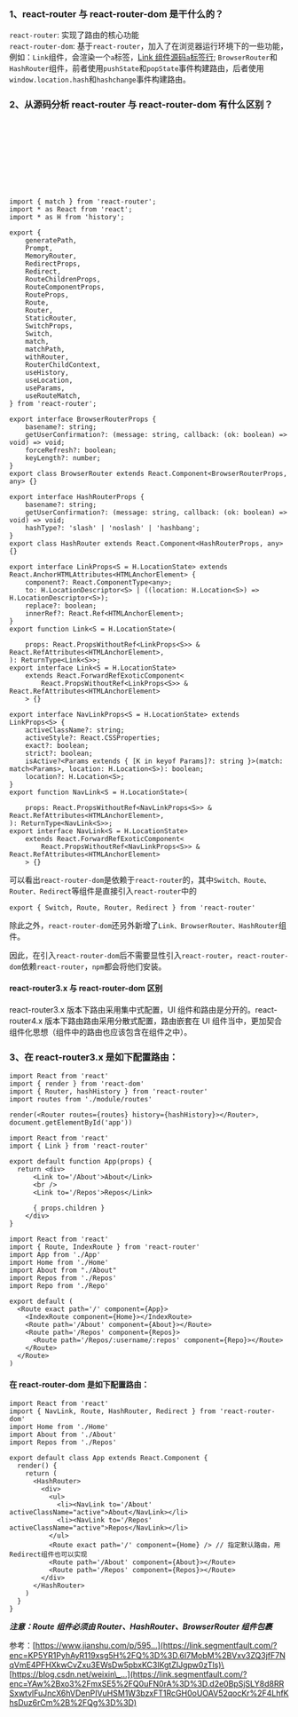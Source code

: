 ### 1、react-router 与 react-router-dom 是干什么的？

`react-router`: 实现了路由的核心功能\
`react-router-dom`: 基于`react-router`，加入了在浏览器运行环境下的一些功能，例如：`Link`组件，会渲染一个`a`标签，[Link 组件源码`a`标签行](https://link.segmentfault.com/?enc=vv059gk1Nl2wpXCAlHmLsQ%3D%3D.PkOd5tdMWFD1MmBnet6b2KDdb7u3u0xj%2FQYxUIk5M%2FnUUECjmLcCylfnDumC3MQP1O03z6WYEmGaP6XJq5V1Tmcag2Hr%2BHIyh4me8YsSLn2zm2%2BUdflnMPn2lnlCpdKfcM4qYHzCqubNMSi5%2BhN3rA%3D%3D); `BrowserRouter`和`HashRouter`组件，前者使用`pushState`和`popState`事件构建路由，后者使用`window.location.hash`和`hashchange`事件构建路由。

### 2、从源码分析 react-router 与 react-router-dom 有什么区别？

```










import { match } from 'react-router';
import * as React from 'react';
import * as H from 'history';

export {
    generatePath,
    Prompt,
    MemoryRouter,
    RedirectProps,
    Redirect,
    RouteChildrenProps,
    RouteComponentProps,
    RouteProps,
    Route,
    Router,
    StaticRouter,
    SwitchProps,
    Switch,
    match,
    matchPath,
    withRouter,
    RouterChildContext,
    useHistory,
    useLocation,
    useParams,
    useRouteMatch,
} from 'react-router';

export interface BrowserRouterProps {
    basename?: string;
    getUserConfirmation?: (message: string, callback: (ok: boolean) => void) => void;
    forceRefresh?: boolean;
    keyLength?: number;
}
export class BrowserRouter extends React.Component<BrowserRouterProps, any> {}

export interface HashRouterProps {
    basename?: string;
    getUserConfirmation?: (message: string, callback: (ok: boolean) => void) => void;
    hashType?: 'slash' | 'noslash' | 'hashbang';
}
export class HashRouter extends React.Component<HashRouterProps, any> {}

export interface LinkProps<S = H.LocationState> extends React.AnchorHTMLAttributes<HTMLAnchorElement> {
    component?: React.ComponentType<any>;
    to: H.LocationDescriptor<S> | ((location: H.Location<S>) => H.LocationDescriptor<S>);
    replace?: boolean;
    innerRef?: React.Ref<HTMLAnchorElement>;
}
export function Link<S = H.LocationState>(
    
    props: React.PropsWithoutRef<LinkProps<S>> & React.RefAttributes<HTMLAnchorElement>,
): ReturnType<Link<S>>;
export interface Link<S = H.LocationState>
    extends React.ForwardRefExoticComponent<
        React.PropsWithoutRef<LinkProps<S>> & React.RefAttributes<HTMLAnchorElement>
    > {}

export interface NavLinkProps<S = H.LocationState> extends LinkProps<S> {
    activeClassName?: string;
    activeStyle?: React.CSSProperties;
    exact?: boolean;
    strict?: boolean;
    isActive?<Params extends { [K in keyof Params]?: string }>(match: match<Params>, location: H.Location<S>): boolean;
    location?: H.Location<S>;
}
export function NavLink<S = H.LocationState>(
    
    props: React.PropsWithoutRef<NavLinkProps<S>> & React.RefAttributes<HTMLAnchorElement>,
): ReturnType<NavLink<S>>;
export interface NavLink<S = H.LocationState>
    extends React.ForwardRefExoticComponent<
        React.PropsWithoutRef<NavLinkProps<S>> & React.RefAttributes<HTMLAnchorElement>
    > {}
```

可以看出`react-router-dom`是依赖于`react-router`的，其中`Switch、Route、Router、Redirect`等组件是直接引入`react-router`中的

```
export { Switch, Route, Router, Redirect } from 'react-router'
```

除此之外，`react-router-dom`还另外新增了`Link、BrowserRouter、HashRouter`组件。

因此，在引入`react-router-dom`后不需要显性引入`react-router`，`react-router-dom`依赖`react-router`，`npm`都会将他们安装。

#### react-router3.x 与 react-router-dom 区别

react-router3.x 版本下路由采用集中式配置，UI 组件和路由是分开的。react-router4.x 版本下路由路由采用分散式配置，路由嵌套在 UI 组件当中，更加契合组件化思想（组件中的路由也应该包含在组件之中）。

### 3、在 react-router3.x 是如下配置路由：

```
import React from 'react'
import { render } from 'react-dom'
import { Router, hashHistory } from 'react-router'
import routes from './module/routes'

render(<Router routes={routes} history={hashHistory}></Router>, document.getElementById('app'))
```

```
import React from 'react'
import { Link } from 'react-router'

export default function App(props) {
  return <div>
      <Link to='/About'>About</Link>
      <br />
      <Link to='/Repos'>Repos</Link>

      { props.children }
    </div>
}
```

```
import React from 'react'
import { Route, IndexRoute } from 'react-router'
import App from './App'
import Home from './Home'
import About from "./About"
import Repos from './Repos'
import Repo from './Repo'

export default (
  <Route exact path='/' component={App}>
    <IndexRoute component={Home}></IndexRoute>
    <Route path='/About' component={About}></Route>
    <Route path='/Repos' component={Repos}>
      <Route path='/Repos/:username/:repos' component={Repo}></Route>
    </Route>
  </Route>
)
```

#### 在 react-router-dom 是如下配置路由：

```
import React from 'react'
import { NavLink, Route, HashRouter, Redirect } from 'react-router-dom'
import Home from './Home'
import About from './About'
import Repos from './Repos'

export default class App extends React.Component {
  render() {
    return (
      <HashRouter>
        <div>
          <ul>
            <li><NavLink to='/About' activeClassName="active">About</NavLink></li>
            <li><NavLink to='/Repos' activeClassName="active">Repos</NavLink></li>
          </ul>
          <Route exact path='/' component={Home} /> // 指定默认路由，用Redirect组件也可以实现
          <Route path='/About' component={About}></Route>
          <Route path='/Repos' component={Repos}></Route>
        </div>
      </HashRouter>
    )
  }
}
```

***注意：Route 组件必须由 Router、HashRouter、BrowserRouter 组件包裹***

参考：[https://www.jianshu.com/p/595...](https://link.segmentfault.com/?enc=KP5YR1PyhAyR119xsg5H%2FQ%3D%3D.6I7MobM%2BVxv3ZQ3jfF7NqVmE4PFHXkwCvZxu3EWsDw5pbxKC3lKgtZIJgpw0zTls)\
[https://blog.csdn.net/weixin\_...](https://link.segmentfault.com/?enc=YAw%2Bxo3%2FmxSE5%2FQ0uFN0rA%3D%3D.d2e0BpSjSLY8d8RRSxwtvlFuJncX6hVDenPIVuHSM1W3bzxFT1RcGH0oUOAV52qocKr%2F4LhfKhsDuz6rCm%2B%2FQg%3D%3D)
